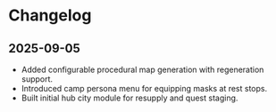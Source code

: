 # Changelog

## 2025-09-05
- Added configurable procedural map generation with regeneration support.
- Introduced camp persona menu for equipping masks at rest stops.
- Built initial hub city module for resupply and quest staging.
